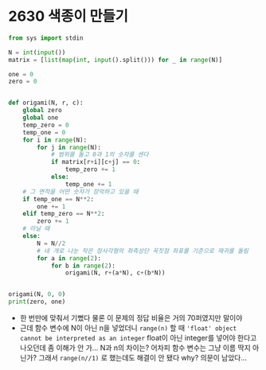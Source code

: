 # 2630 색종이 만들기

```python
from sys import stdin

N = int(input())
matrix = [list(map(int, input().split())) for _ in range(N)]

one = 0
zero = 0


def origami(N, r, c):
    global zero
    global one
    temp_zero = 0
    temp_one = 0
    for i in range(N):
        for j in range(N):
            # 범위를 돌고 0과 1의 숫자를 센다
            if matrix[r+i][c+j] == 0:
                temp_zero += 1
            else:
                temp_one += 1
    # 그 면적을 어떤 숫자가 장악하고 있을 때
    if temp_one == N**2:
        one += 1
    elif temp_zero == N**2:
        zero += 1
    # 아닐 때
    else:
        N = N//2
        # 네 개로 나눈 작은 정사각형의 좌측상단 꼭짓점 좌표를 기준으로 재귀를 돌림
        for a in range(2):
            for b in range(2):
                origami(N, r+(a*N), c+(b*N))


origami(N, 0, 0)
print(zero, one)

```

* 한 번만에 맞춰서 기뻤다 물론 이 문제의 정답 비율은 거의 70퍼였지만 말이야
* 근데 함수 변수에 N이 아닌 n을 넣었더니 `range(n)` 할 때 `'float' object cannot be interpreted as an integer` float이 아닌 integer를 넣어야 한다고 나오던데 좀 이해가 안 가... N과 n의 차이는? 어차피 함수 변수는 그냥 이름 딱지 아닌가? 그래서 `range(n//1)` 로 했는데도 해결이 안 됐다 why? 의문이 남았다...